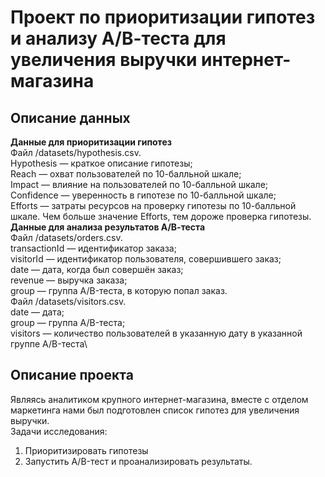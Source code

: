 # Проект по приоритизации гипотез и анализу А/В-теста для увеличения выручки интернет-магазина

## Описание данных
**Данные для приоритизации гипотез**\
Файл /datasets/hypothesis.csv.\
Hypothesis — краткое описание гипотезы;\
Reach — охват пользователей по 10-балльной шкале;\
Impact — влияние на пользователей по 10-балльной шкале;\
Confidence — уверенность в гипотезе по 10-балльной шкале;\
Efforts — затраты ресурсов на проверку гипотезы по 10-балльной шкале. Чем больше значение Efforts, тем дороже проверка гипотезы.\
**Данные для анализа результатов А/В-теста**\
Файл /datasets/orders.csv.\
transactionId — идентификатор заказа;\
visitorId — идентификатор пользователя, совершившего заказ;\
date — дата, когда был совершён заказ;\
revenue — выручка заказа;\
group — группа A/B-теста, в которую попал заказ.\
Файл /datasets/visitors.csv. \
date — дата;\
group — группа A/B-теста;\
visitors — количество пользователей в указанную дату в указанной группе A/B-теста\

## Описание проекта
Являясь аналитиком крупного интернет-магазина, вместе с отделом маркетинга нами был подготовлен список гипотез для увеличения выручки.\
Задачи исследования:
1. Приоритизировать гипотезы
2. Запустить A/B-тест и проанализировать результаты. 

